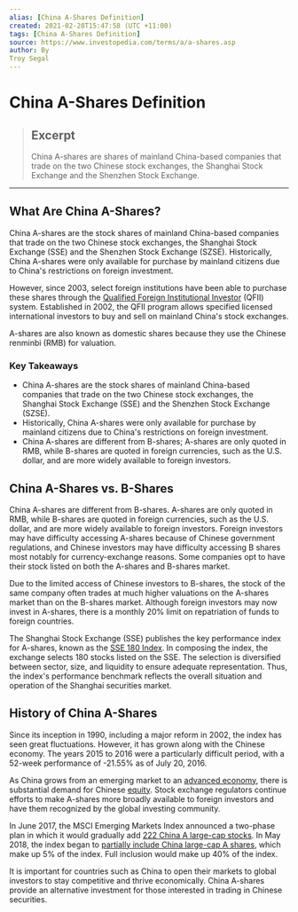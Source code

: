 ```yaml
---
alias: [China A-Shares Definition]
created: 2021-02-28T15:47:58 (UTC +11:00)
tags: [China A-Shares Definition]
source: https://www.investopedia.com/terms/a/a-shares.asp
author: By
Troy Segal
---
```


# China A-Shares Definition

> ## Excerpt
> China A-shares are shares of mainland China-based companies that trade on the two Chinese stock exchanges, the Shanghai Stock Exchange and the Shenzhen Stock Exchange.

---
## What Are China A-Shares?

China A-shares are the stock shares of mainland China-based companies that trade on the two Chinese stock exchanges, the Shanghai Stock Exchange (SSE) and the Shenzhen Stock Exchange (SZSE). Historically, China A-shares were only available for purchase by mainland citizens due to China's restrictions on foreign investment.

However, since 2003, select foreign institutions have been able to purchase these shares through the [Qualified Foreign Institutional Investor](https://www.investopedia.com/terms/q/qualified-foreign-institutional-investor-qfii.asp) (QFII) system. Established in 2002, the QFII program allows specified licensed international investors to buy and sell on mainland China's stock exchanges.

A-shares are also known as domestic shares because they use the Chinese renminbi (RMB) for valuation.

### Key Takeaways

-   China A-shares are the stock shares of mainland China-based companies that trade on the two Chinese stock exchanges, the Shanghai Stock Exchange (SSE) and the Shenzhen Stock Exchange (SZSE).
-   Historically, China A-shares were only available for purchase by mainland citizens due to China's restrictions on foreign investment.
-   China A-shares are different from B-shares; A-shares are only quoted in RMB, while B-shares are quoted in foreign currencies, such as the U.S. dollar, and are more widely available to foreign investors.

## China A-Shares vs. B-Shares

China A-shares are different from B-shares. A-shares are only quoted in RMB, while B-shares are quoted in foreign currencies, such as the U.S. dollar, and are more widely available to foreign investors. Foreign investors may have difficulty accessing A-shares because of Chinese government regulations, and Chinese investors may have difficulty accessing B shares most notably for currency-exchange reasons. Some companies opt to have their stock listed on both the A-shares and B-shares market.

Due to the limited access of Chinese investors to B-shares, the stock of the same company often trades at much higher valuations on the A-shares market than on the B-shares market. Although foreign investors may now invest in A-shares, there is a monthly 20% limit on repatriation of funds to foreign countries.

The Shanghai Stock Exchange (SSE) publishes the key performance index for A-shares, known as the [SSE 180 Index](https://www.investopedia.com/terms/s/sse-composite.asp). In composing the index, the exchange selects 180 stocks listed on the SSE. The selection is diversified between sector, size, and liquidity to ensure adequate representation. Thus, the index's performance benchmark reflects the overall situation and operation of the Shanghai securities market.

## History of China A-Shares

Since its inception in 1990, including a major reform in 2002, the index has seen great fluctuations. However, it has grown along with the Chinese economy. The years 2015 to 2016 were a particularly difficult period, with a 52-week performance of -21.55% as of July 20, 2016.

As China grows from an emerging market to an [advanced economy](https://www.investopedia.com/terms/a/advanced-economies.asp), there is substantial demand for Chinese [equity](https://www.investopedia.com/terms/e/equity.asp). Stock exchange regulators continue efforts to make A-shares more broadly available to foreign investors and have them recognized by the global investing community.

In June 2017, the MSCI Emerging Markets Index announced a two-phase plan in which it would gradually add [222 China A large-cap stocks](https://www.cnbc.com/2017/06/20/msci-adds-mainland-chinese-a-shares-to-key-emerging-markets-index-on-fourth-review.html). In May 2018, the index began to [partially include China large-cap A shares](https://www.msci.com/msci-china-a-inclusion), which make up 5% of the index. Full inclusion would make up 40% of the index.

It is important for countries such as China to open their markets to global investors to stay competitive and thrive economically. China A-shares provide an alternative investment for those interested in trading in Chinese securities.
